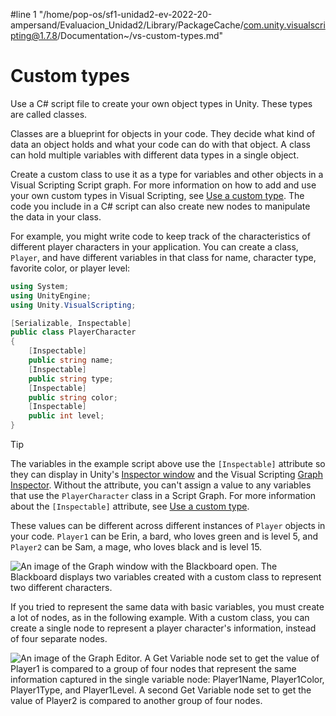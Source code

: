 #line 1 "/home/pop-os/sf1-unidad2-ev-2022-20-ampersand/Evaluacion_Unidad2/Library/PackageCache/com.unity.visualscripting@1.7.8/Documentation~/vs-custom-types.md"
# Custom types

Use a C# script file to create your own object types in Unity. These types are called classes. 

Classes are a blueprint for objects in your code. They decide what kind of data an object holds and what your code can do with that object. A class can hold multiple variables with different data types in a single object. 

Create a custom class to use it as a type for variables and other objects in a Visual Scripting Script graph. For more information on how to add and use your own custom types in Visual Scripting, see [Use a custom type](vs-using-custom-types.md). The code you include in a C# script can also create new nodes to manipulate the data in your class. 

For example, you might write code to keep track of the characteristics of different player characters in your application. You can create a class, `Player`, and have different variables in that class for name, character type, favorite color, or player level:

```csharp
using System;
using UnityEngine;
using Unity.VisualScripting;

[Serializable, Inspectable]
public class PlayerCharacter
{
    [Inspectable]
    public string name; 
    [Inspectable]
    public string type;
    [Inspectable]
    public string color;
    [Inspectable]
    public int level;
}

```
> [!TIP]
> The variables in the example script above use the `[Inspectable]` attribute so they can display in Unity's [Inspector window](https://docs.unity3d.com/Manual/UsingTheInspector.html) and the Visual Scripting [Graph Inspector](vs-interface-overview.md#the-graph-inspector). Without the attribute, you can't assign a value to any variables that use the `PlayerCharacter` class in a Script Graph. For more information about the `[Inspectable]` attribute, see [Use a custom type](vs-using-custom-types.md).

These values can be different across different instances of `Player` objects in your code. `Player1` can be Erin, a bard, who loves green and is level 5, and `Player2` can be Sam, a mage, who loves black and is level 15. 

![An image of the Graph window with the Blackboard open. The Blackboard displays two variables created with a custom class to represent two different characters.](images/vs-custom-class-example-players.png)

If you tried to represent the same data with basic variables, you must create a lot of nodes, as in the following example. With a custom class, you can create a single node to represent a player character's information, instead of four separate nodes. 

![An image of the Graph Editor. A Get Variable node set to get the value of Player1 is compared to a group of four nodes that represent the same information captured in the single variable node: Player1Name, Player1Color, Player1Type, and Player1Level. A second Get Variable node set to get the value of Player2 is compared to another group of four nodes. ](images\vs-custom-class-example.png)

